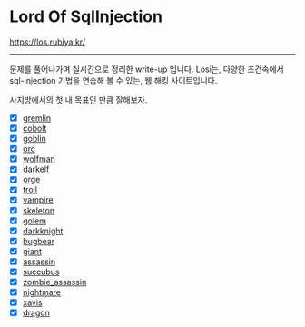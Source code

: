 # Lord Of SqlInjection
https://los.rubiya.kr/

***
문제를 풀어나가며 실시간으로 정리한 write-up 입니다.
Losi는, 다양한 조건속에서 sql-injection 기법을 연습해 볼 수 있는, 웹 해킹 사이트입니다.

사지방에서의 첫 내 목표인 만큼 잘해보자.

- [x] <a href="./gremlin/gremlin.md">gremlin</a>
- [x] <a href="./cobolt/cobolt.md">cobolt</a>
- [x] <a href="./goblin/goblin.md">goblin</a>
- [x] <a href="./orc/orc.md">orc</a>
- [x] <a href="./wolfman/wolfman.md">wolfman</a>
- [x] <a href="./darkelf/darkelf.md">darkelf</a>
- [x] <a href="./orge/orge.md">orge</a>
- [x] <a href="./troll/troll.md">troll</a>
- [x] <a href="./vampire/vampire.md">vampire</a>
- [x] <a href="./skeleton/skeleton.md">skeleton</a>
- [x] <a href="./golem/golem.md">golem</a>
- [x] <a href="./darkknight/darkknight.md">darkknight</a>
- [x] <a href="./bugbear/bugbear.md">bugbear</a>
- [x] <a href="./giant/giant.md">giant</a>
- [x] <a href="./assassin/assassin.md">assassin</a>
- [x] <a href="./succubus/succubus.md">succubus</a>
- [x] <a href="./zombie_assassin/zombie_assassin.md">zombie_assassin</a>
- [x] <a href="./nightmare/nightmare.md">nightmare</a>
- [x] <a href="./xavis/xavis.md">xavis</a>
- [x] <a href="./dragon/dragon.md">dragon</a>